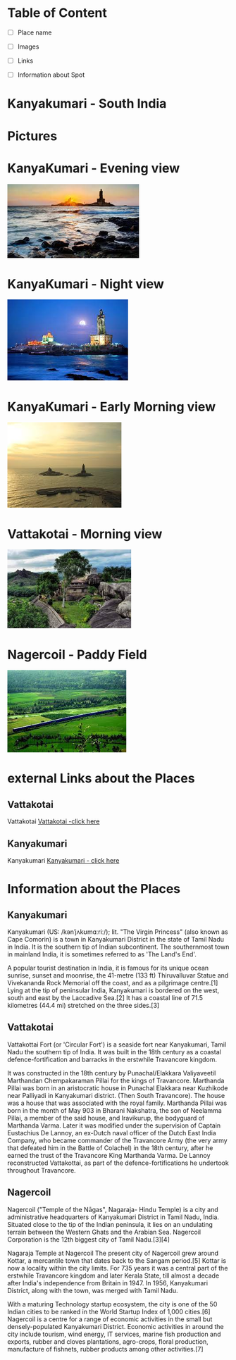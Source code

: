 # Table of Content

- [ ] Place name
- [ ] Images
- [ ] Links
- [ ] Information about Spot



 # Kanyakumari - South India 

 # Pictures 

 # KanyaKumari - Evening view

 ![KanyaKumari](Image/kk1.jpeg)

 # KanyaKumari - Night view

 ![KanyaKumari1](Image/kk2.jpeg)

 # KanyaKumari - Early Morning view

 ![KanyaKumari2](Image/kk3.jpeg)

 # Vattakotai -  Morning view

 ![Vattakotai](Image/kk4.jpeg)

 # Nagercoil - Paddy Field

 ![Nagercoil](Image/ngl.jpeg)

 # external Links about the Places

 ## Vattakotai 

 Vattakotai [Vattakotai -click here](https://en.wikipedia.org/wiki/Vattakottai_Fort)

 ## Kanyakumari

 Kanyakumari [Kanyakumari - click here](https://en.wikipedia.org/wiki/Kanyakumari)

 # Information about the Places

 ## Kanyakumari

 Kanyakumari (US: /kənˈjʌkʊmɑːriː/); lit. "The Virgin Princess" (also known as Cape Comorin) is a town in Kanyakumari District in the state of Tamil Nadu in India. It is the southern tip of Indian subcontinent. The southernmost town in mainland India, it is sometimes referred to as 'The Land's End'.

A popular tourist destination in India, it is famous for its unique ocean sunrise, sunset and moonrise, the 41-metre (133 ft) Thiruvalluvar Statue and Vivekananda Rock Memorial off the coast, and as a pilgrimage centre.[1] Lying at the tip of peninsular India, Kanyakumari is bordered on the west, south and east by the Laccadive Sea.[2] It has a coastal line of 71.5 kilometres (44.4 mi) stretched on the three sides.[3]

## Vattakotai


 Vattakottai Fort (or 'Circular Fort') is a seaside fort near Kanyakumari, Tamil Nadu the southern tip of India. It was built in the 18th century as a coastal defence-fortification and barracks in the erstwhile Travancore kingdom.

It was constructed in the 18th century by Punachal/Elakkara Valiyaveetil Marthandan Chempakaraman Pillai for the kings of Travancore. Marthanda Pillai was born in an aristocratic house in Punachal Elakkara near Kuzhikode near Palliyadi in Kanyakumari district. (Then South Travancore). The house was a house that was associated with the royal family. Marthanda Pillai was born in the month of May 903 in Bharani Nakshatra, the son of Neelamma Pillai, a member of the said house, and Iravikurup, the bodyguard of Marthanda Varma. Later it was modified under the supervision of Captain Eustachius De Lannoy, an ex-Dutch naval officer of the Dutch East India Company, who became commander of the Travancore Army (the very army that defeated him in the Battle of Colachel) in the 18th century, after he earned the trust of the Travancore King Marthanda Varma. De Lannoy reconstructed Vattakottai, as part of the defence-fortifications he undertook throughout Travancore.

## Nagercoil

Nagercoil ("Temple of the Nāgas", Nagaraja- Hindu Temple) is a city and administrative headquarters of Kanyakumari District in Tamil Nadu, India. Situated close to the tip of the Indian peninsula, it lies on an undulating terrain between the Western Ghats and the Arabian Sea. Nagercoil Corporation is the 12th biggest city of Tamil Nadu.[3][4]


Nagaraja Temple at Nagercoil
The present city of Nagercoil grew around Kottar, a mercantile town that dates back to the Sangam period.[5] Kottar is now a locality within the city limits. For 735 years it was a central part of the erstwhile Travancore kingdom and later Kerala State, till almost a decade after India's independence from Britain in 1947. In 1956, Kanyakumari District, along with the town, was merged with Tamil Nadu.

With a maturing Technology startup ecosystem, the city is one of the 50 Indian cities to be ranked in the World Startup Index of 1,000 cities.[6] Nagercoil is a centre for a range of economic activities in the small but densely-populated Kanyakumari District. Economic activities in around the city include tourism, wind energy, IT services, marine fish production and exports, rubber and cloves plantations, agro-crops, floral production, manufacture of fishnets, rubber products among other activities.[7]